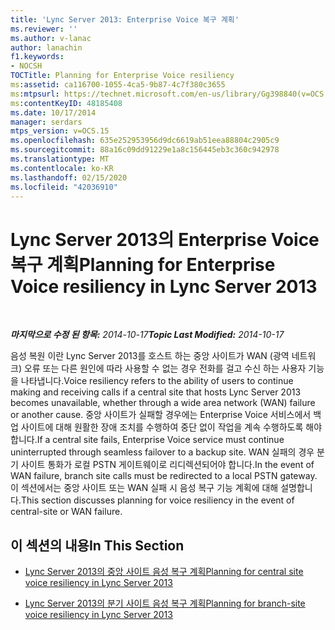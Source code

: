 ```yaml
---
title: 'Lync Server 2013: Enterprise Voice 복구 계획'
ms.reviewer: ''
ms.author: v-lanac
author: lanachin
f1.keywords:
- NOCSH
TOCTitle: Planning for Enterprise Voice resiliency
ms:assetid: ca116700-1055-4ca5-9b87-4c7f380c3655
ms:mtpsurl: https://technet.microsoft.com/en-us/library/Gg398840(v=OCS.15)
ms:contentKeyID: 48185408
ms.date: 10/17/2014
manager: serdars
mtps_version: v=OCS.15
ms.openlocfilehash: 635e252953956d9dc6619ab51eea88804c2905c9
ms.sourcegitcommit: 88a16c09dd91229e1a8c156445eb3c360c942978
ms.translationtype: MT
ms.contentlocale: ko-KR
ms.lasthandoff: 02/15/2020
ms.locfileid: "42036910"
---
```

<div data-xmlns="http://www.w3.org/1999/xhtml">

<div class="topic" data-xmlns="http://www.w3.org/1999/xhtml" data-msxsl="urn:schemas-microsoft-com:xslt" data-cs="http://msdn.microsoft.com/">

<div data-asp="http://msdn2.microsoft.com/asp">

# <a name="planning-for-enterprise-voice-resiliency-in-lync-server-2013"></a><span data-ttu-id="e86d5-102">Lync Server 2013의 Enterprise Voice 복구 계획</span><span class="sxs-lookup"><span data-stu-id="e86d5-102">Planning for Enterprise Voice resiliency in Lync Server 2013</span></span>

</div>

<div id="mainSection">

<div id="mainBody">

<span> </span>

<span data-ttu-id="e86d5-103">_**마지막으로 수정 된 항목:** 2014-10-17_</span><span class="sxs-lookup"><span data-stu-id="e86d5-103">_**Topic Last Modified:** 2014-10-17_</span></span>

<span data-ttu-id="e86d5-104">음성 복원 이란 Lync Server 2013를 호스트 하는 중앙 사이트가 WAN (광역 네트워크) 오류 또는 다른 원인에 따라 사용할 수 없는 경우 전화를 걸고 수신 하는 사용자 기능을 나타냅니다.</span><span class="sxs-lookup"><span data-stu-id="e86d5-104">Voice resiliency refers to the ability of users to continue making and receiving calls if a central site that hosts Lync Server 2013 becomes unavailable, whether through a wide area network (WAN) failure or another cause.</span></span> <span data-ttu-id="e86d5-105">중앙 사이트가 실패할 경우에는 Enterprise Voice 서비스에서 백업 사이트에 대해 원활한 장애 조치를 수행하여 중단 없이 작업을 계속 수행하도록 해야 합니다.</span><span class="sxs-lookup"><span data-stu-id="e86d5-105">If a central site fails, Enterprise Voice service must continue uninterrupted through seamless failover to a backup site.</span></span> <span data-ttu-id="e86d5-106">WAN 실패의 경우 분기 사이트 통화가 로컬 PSTN 게이트웨이로 리디렉션되어야 합니다.</span><span class="sxs-lookup"><span data-stu-id="e86d5-106">In the event of WAN failure, branch site calls must be redirected to a local PSTN gateway.</span></span> <span data-ttu-id="e86d5-107">이 섹션에서는 중앙 사이트 또는 WAN 실패 시 음성 복구 기능 계획에 대해 설명합니다.</span><span class="sxs-lookup"><span data-stu-id="e86d5-107">This section discusses planning for voice resiliency in the event of central-site or WAN failure.</span></span>

<div>

## <a name="in-this-section"></a><span data-ttu-id="e86d5-108">이 섹션의 내용</span><span class="sxs-lookup"><span data-stu-id="e86d5-108">In This Section</span></span>

  - [<span data-ttu-id="e86d5-109">Lync Server 2013의 중앙 사이트 음성 복구 계획</span><span class="sxs-lookup"><span data-stu-id="e86d5-109">Planning for central site voice resiliency in Lync Server 2013</span></span>](lync-server-2013-planning-for-central-site-voice-resiliency.md)

  - [<span data-ttu-id="e86d5-110">Lync Server 2013의 분기 사이트 음성 복구 계획</span><span class="sxs-lookup"><span data-stu-id="e86d5-110">Planning for branch-site voice resiliency in Lync Server 2013</span></span>](lync-server-2013-planning-for-branch-site-voice-resiliency.md)

</div>

</div>

<span> </span>

</div>

</div>

</div>

